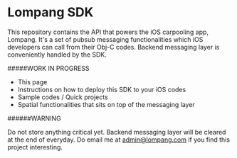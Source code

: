 Lompang SDK
===

This repository contains the API that powers the iOS carpooling app, Lompang. It's a set of pubsub messaging functionalities which iOS developers can call from their Obj-C codes. Backend messaging layer is conveniently handled by the SDK.



#####WORK IN PROGRESS


- This page
- Instructions on how to deploy this SDK to your iOS codes 
- Sample codes / Quick projects
- Spatial functionalities that sits on top of the messaging layer 


######WARNING

Do not store anything critical yet. Backend messaging layer will be cleared at the end of everyday. Do email me at admin@lompang.com if you find this project interesting. 
